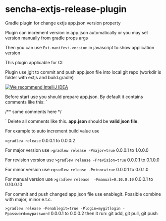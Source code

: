 # sencha-extjs-release-plugin
Gradle plugin for change extjs app.json version property

Plugin can increment version in app.json automatically or you may set version manually from gradle props args

Then you can use `Ext.manifest.version` in javascript to show application version 

This plugin applicable for CI 

Plugin use jgit to commit and push app.json file into local git repo (workdir is folder with extjs and build.gradle) 

[![We recommend IntelliJ IDEA](http://www.elegantobjects.org/intellij-idea.svg)](https://www.jetbrains.com/idea/)


Before start use you should prepare app.json. By default it contains comments like this:
`

/**
  some comments here
*/
  
  `
Delete all comments like this. **app.json** should be **valid json file**.
 
For example to auto increment build value use 

`>gradlew release` 0.0.0.1 to 0.0.0.2

For major version use 
`>gradlew release -Pmajor=true` 0.0.0.1 to 1.0.0.0 

For revision version use 
`>gradlew release -Prevision=true` 0.0.0.1 to 0.1.0.0


For minor version use 
`>gradlew release -Pminor=true` 0.0.0.1 to 0.0.1.0
  
For manual version use 
`>gradlew release  -Pmanual=0.10.0.10` 0.0.0.1 to 0.10.0.10     
     
For commit and push changed app.json file use enablegit.
Possible combine with major, minor e.t.c. 

`>gradlew release -Penablegit=true -Plogin=mygitlogin -Ppassword=mypassword` 0.0.0.1 to 0.0.0.2 then it run: git add, git pull, git push 
  